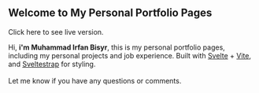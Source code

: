 ## Welcome to My Personal Portfolio Pages

Click here to see live version.

Hi, **i'm Muhammad Irfan Bisyr**, this is my personal portfolio pages, including my personal projects and job experience. Built with [Svelte](https://svelte.dev/) + [Vite](https://vitejs.dev/), and [Sveltestrap](https://sveltestrap.js.org/) for styling.
<br>
<br>
Let me know if you have any questions or comments.
